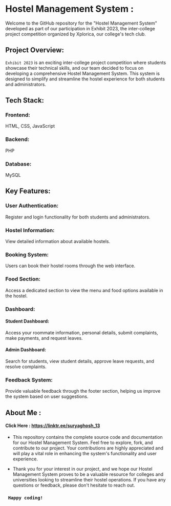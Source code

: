 # Hostel Management System : 
Welcome to the GitHub repository for the "Hostel Management System" developed as part of our participation in Exhibit 2023, the inter-college project competition organized by Xplorica, our college's tech club.

## Project Overview:
`Exhibit 2023` is an exciting inter-college project competition where students showcase their technical skills, and our team decided to focus on developing a comprehensive Hostel Management System. This system is designed to simplify and streamline the hostel experience for both students and administrators.

## Tech Stack:

### Frontend:
HTML, CSS, JavaScript

### Backend: 
PHP

### Database:
MySQL

## Key Features:

### User Authentication:

Register and login functionality for both students and administrators.
### Hostel Information:
View detailed information about available hostels.
### Booking System:

Users can book their hostel rooms through the web interface.
### Food Section:

Access a dedicated section to view the menu and food options available in the hostel.
### Dashboard:

#### Student Dashboard:
Access your roommate information, personal details, submit complaints, make payments, and request leaves.
#### Admin Dashboard: 
Search for students, view student details, approve leave requests, and resolve complaints.
### Feedback System:

Provide valuable feedback through the footer section, helping us improve the system based on user suggestions.

## About Me : 
#### Click Here : https://linktr.ee/suryaghosh_13
- This repository contains the complete source code and documentation for our Hostel Management System. Feel free to explore, fork, and contribute to our project. Your contributions are highly appreciated and will play a vital role in enhancing the system's functionality and user experience.

- Thank you for your interest in our project, and we hope our Hostel Management System proves to be a valuable resource for colleges and universities looking to streamline their hostel operations. If you have any questions or feedback, please don't hesitate to reach out.

### ` Happy coding!`
